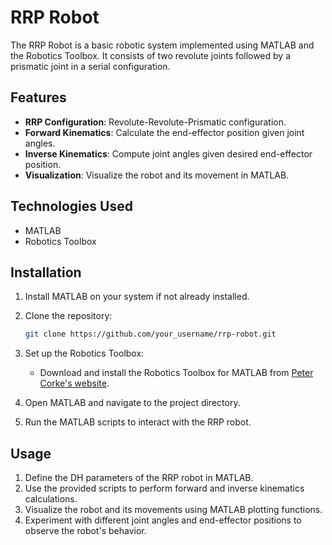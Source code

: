 # RRP Robot

The RRP Robot is a basic robotic system implemented using MATLAB and the Robotics Toolbox. It consists of two revolute joints followed by a prismatic joint in a serial configuration.

## Features

- **RRP Configuration**: Revolute-Revolute-Prismatic configuration.
- **Forward Kinematics**: Calculate the end-effector position given joint angles.
- **Inverse Kinematics**: Compute joint angles given desired end-effector position.
- **Visualization**: Visualize the robot and its movement in MATLAB.

## Technologies Used

- MATLAB
- Robotics Toolbox

## Installation

1. Install MATLAB on your system if not already installed.

2. Clone the repository:
   ```bash
   git clone https://github.com/your_username/rrp-robot.git
   ```

3. Set up the Robotics Toolbox:
   - Download and install the Robotics Toolbox for MATLAB from [Peter Corke's website](https://petercorke.com/toolboxes/robotics-toolbox/).

4. Open MATLAB and navigate to the project directory.

5. Run the MATLAB scripts to interact with the RRP robot.

## Usage

1. Define the DH parameters of the RRP robot in MATLAB.
2. Use the provided scripts to perform forward and inverse kinematics calculations.
3. Visualize the robot and its movements using MATLAB plotting functions.
4. Experiment with different joint angles and end-effector positions to observe the robot's behavior.
